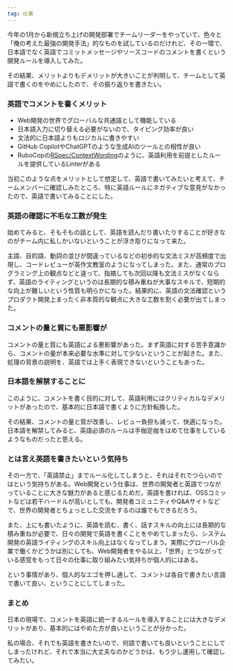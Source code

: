 ```yaml
---
tag: 仕事
---
```

今年の1月から新規立ち上げの開発部署でチームリーダーをやっていて、色々と「俺の考えた最強の開発手法」的なものを試しているのだけれど、その一環で、日本語でなく英語でコミットメッセージやソースコードのコメントを書くという開発ルールを導入してみた。

その結果、メリットよりもデメリットが大きいことが判明して、チームとして英語で書くのをやめにしたので、その振り返りを書きたい。

### 英語でコメントを書くメリット

- Web開発の世界でグローバルな共通語として機能している 
- 日本語入力に切り替える必要がないので、タイピング効率が良い
- 文法的に日本語よりもロジカルに書きやすい
- GitHub CopilotやChatGPTのような生成AIのツールとの相性が良い
- RuboCopの[RSpec/ContextWording](https://docs.rubocop.org/rubocop-rspec/cops_rspec.html#rspeccontextwording)のように、英語利用を前提としたルールを提供しているLinterがある

当初このような点をメリットとして想定して、英語で書いてみたいと考えて、チームメンバーに確認しみたところ、特に英語ルールにネガティブな意見がなかったので、英語で書いてみることにした。

### 英語の確認に不毛な工数が発生

始めてみると、そもそもの話として、英語を読んだり書いたりすることが好きなのがチーム内に私しかいないということが浮き彫りになって来た。

主語、目的語、動詞の並びが間違っているなどの初歩的な文法ミスが高頻度で出現し、コードレビューが英作文教室のようになってしまった。また、通常のプログラミング上の観点などと違って、指摘しても次回以降も文法ミスがなくならず、英語のライティングというのは長期的な積み重ねが大事なスキルで、短期的な向上が難しいという性質も明らかになった。結果的に、英語の文法確認というプロダクト開発上まったく非本質的な観点に大きな工数を割く必要が出てしまった。

### コメントの量と質にも悪影響が

コメントの量と質にも英語による悪影響があった。まず英語に対する苦手意識から、コメントの量が本来必要な水準に対して少ないということが起きた。また、処理の背景の説明を、英語では上手く表現できないということもあった。

### 日本語を解禁することに

このように、コメントを書く目的に対して、英語利用にはクリティカルなデメリットがあったので、基本的に日本語で書くように方針転換した。

その結果、コメントの量と質が改善し、レビュー負担も減って、快適になった。日本語を解禁してみると、英語必須のルールは手枷足枷をはめて仕事をしているようなものだったと思える。

### とは言え英語を書きたいという気持ち

その一方で、「英語禁止」までルール化してしまうと、それはそれでつらいのではという気持ちがある。Web開発という仕事は、世界の開発者と英語でつながっていることに大きな魅力があると感じるためだ。英語を書ければ、OSSコミットなどは若干ハードルが高いとしても、開発者コミュニティやQ&Aサイトなどで、世界の開発者とちょっとした交流をするのは誰でもできるだろう。

また、上にも書いたように、英語を読む、書く、話すスキルの向上には長期的な積み重ねが必要で、日々の開発で英語を書くことをやめてしまったら、システム開発の英語ライティングのスキル向上はなくなってしまう。実際にグローバル企業で働くかどうかは別にしても、Web開発者をやる以上、「世界」とつながっている感覚をもって日々の仕事に取り組みたい気持ちが個人的にはある。

という事情があり、個人的なエゴを押し通して、コメントは各自で書きたい言語で書いて良い、ということにしてしまった。

### まとめ

日本の現場で、コメントを英語に統一するルールを導入することには大きなデメリットがあり、基本的にはやめた方が良いということが分かった。

私の場合、それでも英語を書きたいので、何語で書いても良いということにしてしまったけれど、それで本当に大丈夫なのかどうかは、もう少し運用して確認してみたい。
